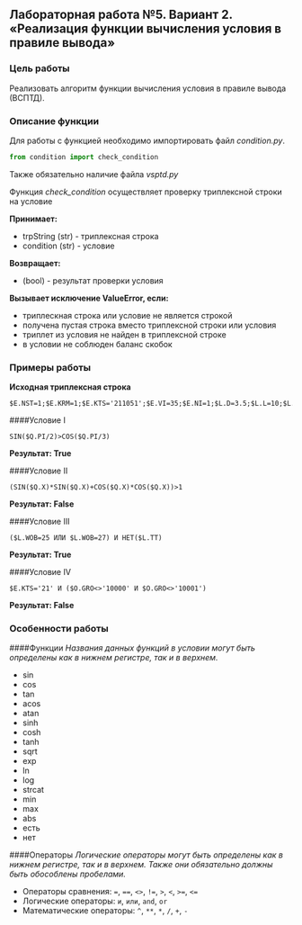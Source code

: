 ## Лабораторная работа №5. Вариант 2. «Реализация функции вычисления условия в правиле вывода»

### Цель работы
Реализовать алгоритм функции вычисления условия в правиле вывода (ВСПТД).

### Описание функции
Для работы с функцией необходимо импортировать файл *condition.py*.

```python
from condition import check_condition
```

Также обязательно наличие файла *vsptd.py*

Функция *check_condition* осуществляет проверку триплексной строки на условие

**Принимает:**
* trpString (str) - триплексная строка
* condition (str) - условие

**Возвращает:**
* (bool) - результат проверки условия

**Вызывает исключение ValueError, если:**
* триплескная строка или условие не является строкой
* получена пустая строка вместо триплексной строки или условия
* триплет из условия не найден в триплексной строке
* в условии не соблюден баланс скобок

### Примеры работы
**Исходная триплексная строка**
```
$E.NST=1;$E.KRM=1;$E.KTS='211051';$E.VI=35;$Е.NI=1;$L.D=3.5;$L.L=10;$L.KW=12;$L.WOB=27;$M.PGM=3;$O.GRO='20001';$P.SE='221440';$Q.PI=3.14159;$Q.X=0.973;$Q.Y=0.7854;
```

####Условие I
```
SIN($Q.PI/2)>COS($Q.PI/3)
```
**Результат: True**

####Условие II
```
(SIN($Q.X)*SIN($Q.X)+COS($Q.X)*COS($Q.X))>1
```
**Результат: False**

####Условие III
```
($L.WOB=25 ИЛИ $L.WOB=27) И НЕТ($L.TT)
```
**Результат: True**

####Условие IV
```
$E.KTS='21' И ($O.GRO<>'10000' И $O.GRO<>'10001')
```
**Результат: False**

### Особенности работы
####Функции
*Названия данных функций в условии могут быть определены как в нижнем регистре, так и в верхнем.*
* sin
* cos
* tan
* acos
* atan
* sinh
* cosh
* tanh
* sqrt
* exp
* ln
* log
* strcat
* min
* max
* abs
* есть
* нет

####Операторы
*Логические операторы могут быть определены как в нижнем регистре, так и в верхнем. Также они обязательно должны быть обособлены пробелами.*
* Операторы сравнения: `=`, `==`, `<>`, `!=`, `>`, `<`, `>=`, `<=`
* Логические операторы: `и`, `или`, `and`, `or`
* Математические операторы: `^`, `**`, `*`, `/`, `+`, `-`